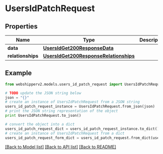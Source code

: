 # UsersIdPatchRequest


## Properties
Name | Type | Description | Notes
------------ | ------------- | ------------- | -------------
**data** | [**UsersIdGet200ResponseData**](UsersIdGet200ResponseData.md) |  | [optional] 
**relationships** | [**UsersIdGet200ResponseRelationships**](UsersIdGet200ResponseRelationships.md) |  | [optional] 

## Example

```python
from webshipperv2.models.users_id_patch_request import UsersIdPatchRequest

# TODO update the JSON string below
json = "{}"
# create an instance of UsersIdPatchRequest from a JSON string
users_id_patch_request_instance = UsersIdPatchRequest.from_json(json)
# print the JSON string representation of the object
print UsersIdPatchRequest.to_json()

# convert the object into a dict
users_id_patch_request_dict = users_id_patch_request_instance.to_dict()
# create an instance of UsersIdPatchRequest from a dict
users_id_patch_request_form_dict = users_id_patch_request.from_dict(users_id_patch_request_dict)
```
[[Back to Model list]](../README.md#documentation-for-models) [[Back to API list]](../README.md#documentation-for-api-endpoints) [[Back to README]](../README.md)


